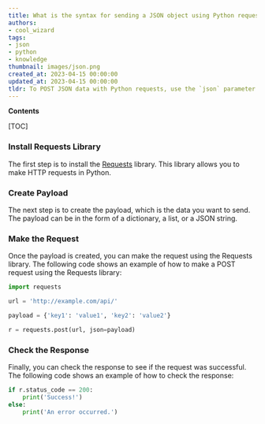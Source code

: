 ```yaml
---
title: What is the syntax for sending a JSON object using Python requests?
authors:
- cool_wizard
tags:
- json
- python
- knowledge
thumbnail: images/json.png
created_at: 2023-04-15 00:00:00
updated_at: 2023-04-15 00:00:00
tldr: To POST JSON data with Python requests, use the `json` parameter of the request method.
---
```


**Contents**

[TOC]

### Install Requests Library

The first step is to install the [Requests](https://pypi.org/project/requests/) library. This library allows you to make HTTP requests in Python.

### Create Payload

The next step is to create the payload, which is the data you want to send. The payload can be in the form of a dictionary, a list, or a JSON string. 

### Make the Request

Once the payload is created, you can make the request using the Requests library. The following code shows an example of how to make a POST request using the Requests library:

```python
import requests

url = 'http://example.com/api/'

payload = {'key1': 'value1', 'key2': 'value2'}

r = requests.post(url, json=payload)
```

### Check the Response

Finally, you can check the response to see if the request was successful. The following code shows an example of how to check the response:

```python
if r.status_code == 200:
    print('Success!')
else:
    print('An error occurred.')
```
